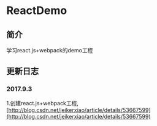 # ReactDemo

## 简介
学习react.js+webpack的demo工程

## 更新日志
### 2017.9.3
1.创建react.js+webpack工程,[http://blog.csdn.net/jeikerxiao/article/details/53667599](http://blog.csdn.net/jeikerxiao/article/details/53667599)

